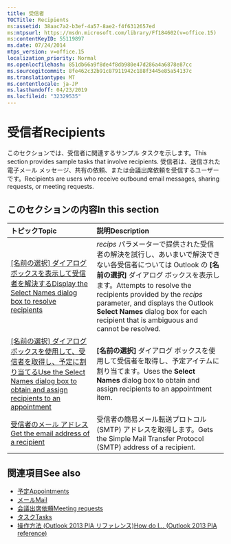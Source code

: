 ```yaml
---
title: 受信者
TOCTitle: Recipients
ms:assetid: 38aac7a2-b3ef-4a57-8ae2-f4f6312657ed
ms:mtpsurl: https://msdn.microsoft.com/library/Ff184602(v=office.15)
ms:contentKeyID: 55119897
ms.date: 07/24/2014
mtps_version: v=office.15
localization_priority: Normal
ms.openlocfilehash: 851db66a9f8de4f8db980e47d286a4a6878e87cc
ms.sourcegitcommit: 8fe462c32b91c87911942c188f3445e85a54137c
ms.translationtype: MT
ms.contentlocale: ja-JP
ms.lasthandoff: 04/23/2019
ms.locfileid: "32329535"
---
```

# <a name="recipients"></a><span data-ttu-id="b4cba-102">受信者</span><span class="sxs-lookup"><span data-stu-id="b4cba-102">Recipients</span></span>

<span data-ttu-id="b4cba-103">このセクションでは、受信者に関連するサンプル タスクを示します。</span><span class="sxs-lookup"><span data-stu-id="b4cba-103">This section provides sample tasks that involve recipients.</span></span> <span data-ttu-id="b4cba-104">受信者は、送信された電子メール メッセージ、共有の依頼、または会議出席依頼を受信するユーザーです。</span><span class="sxs-lookup"><span data-stu-id="b4cba-104">Recipients are users who receive outbound email messages, sharing requests, or meeting requests.</span></span>

## <a name="in-this-section"></a><span data-ttu-id="b4cba-105">このセクションの内容</span><span class="sxs-lookup"><span data-stu-id="b4cba-105">In this section</span></span>

|<span data-ttu-id="b4cba-106">トピック</span><span class="sxs-lookup"><span data-stu-id="b4cba-106">Topic</span></span>|<span data-ttu-id="b4cba-107">説明</span><span class="sxs-lookup"><span data-stu-id="b4cba-107">Description</span></span>|
|:----|:----------|
|<span data-ttu-id="b4cba-108">[[名前の選択] ダイアログ ボックスを表示して受信者を解決する](how-to-display-the-select-names-dialog-box-to-resolve-recipients.md)</span><span class="sxs-lookup"><span data-stu-id="b4cba-108">[Display the Select Names dialog box to resolve recipients](how-to-display-the-select-names-dialog-box-to-resolve-recipients.md)</span></span>  |<span data-ttu-id="b4cba-109">*recips* パラメーターで提供された受信者の解決を試行し、あいまいで解決できない各受信者については Outlook の **[名前の選択]** ダイアログ ボックスを表示します。</span><span class="sxs-lookup"><span data-stu-id="b4cba-109">Attempts to resolve the recipients provided by the *recips* parameter, and displays the Outlook **Select Names** dialog box for each recipient that is ambiguous and cannot be resolved.</span></span>|
|<span data-ttu-id="b4cba-110">[[名前の選択] ダイアログ ボックスを使用して、受信者を取得し、予定に割り当てる](how-to-use-the-select-names-dialog-box-to-obtain-and-assign-recipients-to-an-appointment.md)</span><span class="sxs-lookup"><span data-stu-id="b4cba-110">[Use the Select Names dialog box to obtain and assign recipients to an appointment](how-to-use-the-select-names-dialog-box-to-obtain-and-assign-recipients-to-an-appointment.md)</span></span>  |<span data-ttu-id="b4cba-111">**[名前の選択]** ダイアログ ボックスを使用して受信者を取得し、予定アイテムに割り当てます。</span><span class="sxs-lookup"><span data-stu-id="b4cba-111">Uses the **Select Names** dialog box to obtain and assign recipients to an appointment item.</span></span>|
|[<span data-ttu-id="b4cba-112">受信者のメール アドレス</span><span class="sxs-lookup"><span data-stu-id="b4cba-112">Get the email address of a recipient</span></span>](how-to-get-the-e-mail-address-of-a-recipient.md)  |<span data-ttu-id="b4cba-113">受信者の簡易メール転送プロトコル (SMTP) アドレスを取得します。</span><span class="sxs-lookup"><span data-stu-id="b4cba-113">Gets the Simple Mail Transfer Protocol (SMTP) address of a recipient.</span></span>|

## <a name="see-also"></a><span data-ttu-id="b4cba-114">関連項目</span><span class="sxs-lookup"><span data-stu-id="b4cba-114">See also</span></span>

- [<span data-ttu-id="b4cba-115">予定</span><span class="sxs-lookup"><span data-stu-id="b4cba-115">Appointments</span></span>](appointments.md)
- [<span data-ttu-id="b4cba-116">メール</span><span class="sxs-lookup"><span data-stu-id="b4cba-116">Mail</span></span>](mail.md)
- [<span data-ttu-id="b4cba-117">会議出席依頼</span><span class="sxs-lookup"><span data-stu-id="b4cba-117">Meeting requests</span></span>](meeting-requests.md)
- [<span data-ttu-id="b4cba-118">タスク</span><span class="sxs-lookup"><span data-stu-id="b4cba-118">Tasks</span></span>](tasks.md)
- [<span data-ttu-id="b4cba-119">操作方法 (Outlook 2013 PIA リファレンス)</span><span class="sxs-lookup"><span data-stu-id="b4cba-119">How do I... (Outlook 2013 PIA reference)</span></span>](how-do-i-outlook-2013-pia-reference.md)

